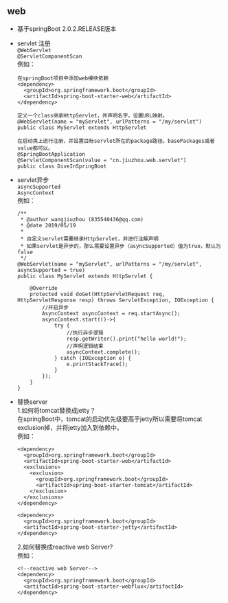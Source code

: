 ## web
* 基于springBoot 2.0.2.RELEASE版本

* servlet 注册  
    `@WebServlet`  
    `@ServletComponentScan`  
    例如：
    ```
    在springBoot项目中添加web模块依赖
    <dependency>
      <groupId>org.springframework.boot</groupId>
      <artifactId>spring-boot-starter-web</artifactId>
    </dependency>
    
    定义一个class继承HttpServlet，并声明名字，设置URL映射。
    @WebServlet(name = "myServlet", urlPatterns = "/my/servlet")
    public class MyServlet extends HttpServlet

    在启动类上进行注册，并设置目标servlet所在的package路径。basePackages或者value都可以。
    @SpringBootApplication
    @ServletComponentScan(value = "cn.jiuzhou.web.servlet")
    public class DiveInSpringBoot
    ```

* servlet异步  
    `asyncSupported`  
    `AsyncContext`  
    例如：
    ```
    /**
     * @author wangjiuzhou (835540436@qq.com)
     * @date 2019/05/19
     *
     * 自定义servlet需要继承HttpServlet，并进行注解声明
     * 如果servlet是异步的，那么需要设置异步（asyncSupported）值为true，默认为false
     */
    @WebServlet(name = "myServlet", urlPatterns = "/my/servlet", asyncSupported = true)
    public class MyServlet extends HttpServlet {

        @Override
        protected void doGet(HttpServletRequest req, HttpServletResponse resp) throws ServletException, IOException {
            //开启异步
            AsyncContext asyncContext = req.startAsync();
            asyncContext.start(()->{
                try {
                    //执行异步逻辑
                    resp.getWriter().print("hello world!");
                    //声明逻辑结束
                    asyncContext.complete();
                } catch (IOException e) {
                    e.printStackTrace();
                }
            });
        }
    }
    ```

* 替换server  
   1.如何将tomcat替换成jetty？  
   在springBoot中，tomcat的启动优先级要高于jetty所以需要将tomcat exclusion掉，并将jetty加入到依赖中。  
   例如：
   ```
   <dependency>
     <groupId>org.springframework.boot</groupId>
     <artifactId>spring-boot-starter-web</artifactId>
     <exclusions>
       <exclusion>
         <groupId>org.springframework.boot</groupId>
         <artifactId>spring-boot-starter-tomcat</artifactId>
       </exclusion>
     </exclusions>
   </dependency>

   <dependency>
     <groupId>org.springframework.boot</groupId>
     <artifactId>spring-boot-starter-jetty</artifactId>
   </dependency>
   ```
   
   2.如何替换成reactive web Server?  
   例如：
   ```
   <!--reactive web Server-->
   <dependency>
     <groupId>org.springframework.boot</groupId>
     <artifactId>spring-boot-starter-webflux</artifactId>
   </dependency>
   ```
   
